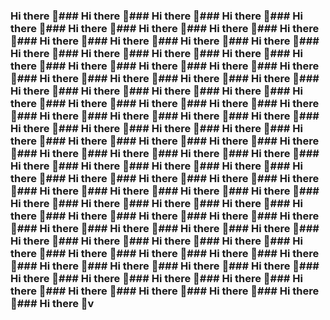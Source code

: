 ### Hi there 👋### Hi there 👋### Hi there 👋### Hi there 👋### Hi there 👋### Hi there 👋### Hi there 👋### Hi there 👋### Hi there 👋### Hi there 👋### Hi there 👋### Hi there 👋### Hi there 👋### Hi there 👋### Hi there 👋### Hi there 👋### Hi there 👋### Hi there 👋### Hi there 👋### Hi there 👋### Hi there 👋### Hi there 👋### Hi there 👋### Hi there 👋### Hi there 👋### Hi there 👋### Hi there 👋### Hi there 👋### Hi there 👋### Hi there 👋### Hi there 👋### Hi there 👋### Hi there 👋### Hi there 👋### Hi there 👋### Hi there 👋### Hi there 👋### Hi there 👋### Hi there 👋### Hi there 👋### Hi there 👋### Hi there 👋### Hi there 👋### Hi there 👋### Hi there 👋### Hi there 👋### Hi there 👋### Hi there 👋### Hi there 👋### Hi there 👋### Hi there 👋### Hi there 👋### Hi there 👋### Hi there 👋### Hi there 👋### Hi there 👋### Hi there 👋### Hi there 👋### Hi there 👋### Hi there 👋### Hi there 👋### Hi there 👋### Hi there 👋### Hi there 👋### Hi there 👋### Hi there 👋### Hi there 👋### Hi there 👋### Hi there 👋### Hi there 👋### Hi there 👋### Hi there 👋### Hi there 👋### Hi there 👋### Hi there 👋### Hi there 👋### Hi there 👋### Hi there 👋### Hi there 👋### Hi there 👋### Hi there 👋### Hi there 👋### Hi there 👋### Hi there 👋### Hi there 👋### Hi there 👋### Hi there 👋### Hi there 👋### Hi there 👋### Hi there 👋### Hi there 👋### Hi there 👋### Hi there 👋### Hi there 👋### Hi there 👋### Hi there 👋### Hi there 👋### Hi there 👋### Hi there 👋### Hi there 👋### Hi there 👋v

<!--
**murataksunet/murataksunet** is a ✨ _special_ ✨ repository because its `README.md` (this file) appears on your GitHub profile.
murataksunet/README.md
 🔭 I’m currently working on ...
- 🌱 I’m currently learning ...
- 👯 I’m looking to collaborate on ...
- 🤔 I’m looking for help with ...
- 💬 Ask me about ...
- 📫 How to reach me: ...
- 😄 Pronouns: ...
- ⚡ Fun fact: ...
 🔭 I’m currently working on ...
- 🌱 I’m currently learning ...
- 👯 I’m looking to collaborate on ...
- 🤔 I’m looking for help with ...
- 💬 Ask me about ...
- 📫 How to reach me: ...
- 😄 Pronouns: ...
- ⚡ Fun fact: ...
 🔭 I’m currently working on ...
- 🌱 I’m currently learning ...
- 👯 I’m looking to collaborate on ...
- 🤔 I’m looking for help with ...
- 💬 Ask me about ...
- 📫 How to reach me: ...
- 😄 Pronouns: ...
- ⚡ Fun fact: ...
 🔭 I’m currently working on ...
- 🌱 I’m currently learning ...
- 👯 I’m looking to collaborate on ...
- 🤔 I’m looking for help with ...
- 💬 Ask me about ...
- 📫 How to reach me: ...
- 😄 Pronouns: ...
- ⚡ Fun fact: ...
Here are some ideas to get you started:

- 🔭 I’m currently working on ...
- 🌱 I’m currently learning ...
- 👯 I’m looking to collaborate on ...
- 🤔 I’m looking for help with ...
- 💬 Ask me about ...
- 📫 How to reach me: ...
- 😄 Pronouns: ...
- ⚡ Fun fact: ...
-->
